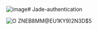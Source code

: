 ![image](https://github.com/user-attachments/assets/99ad2584-90e1-4486-8c3c-a103b602d459)# Jade-authentication

![O ZNEB8MM@EU1KY9)2N3D$5](https://github.com/user-attachments/assets/2e086bd4-3e15-4bb3-bb89-3075bef26878)
